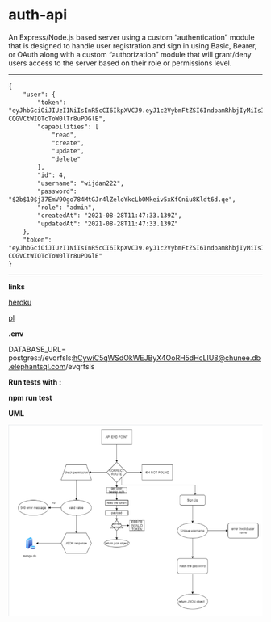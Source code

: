 # auth-api

An Express/Node.js based server using a custom “authentication” module that is designed to handle user registration and sign in using Basic, Bearer, or OAuth along with a custom “authorization” module that will grant/deny users access to the server based on their role or permissions level.

-----------------------------
```
{
    "user": {
        "token": "eyJhbGciOiJIUzI1NiIsInR5cCI6IkpXVCJ9.eyJ1c2VybmFtZSI6IndpamRhbjIyMiIsImlhdCI6MTYzMDE1MTQ5NX0.NrQbK93U2ODLWkAPY-CQGVCtWIQTcToW0lTr8uPOGlE",
        "capabilities": [
            "read",
            "create",
            "update",
            "delete"
        ],
        "id": 4,
        "username": "wijdan222",
        "password": "$2b$10$j37EmV9Ogo784MtGJr4lZeloYkcLbOMkeiv5xKfCniu8Kldt6d.qe",
        "role": "admin",
        "createdAt": "2021-08-28T11:47:33.139Z",
        "updatedAt": "2021-08-28T11:47:33.139Z"
    },
    "token": "eyJhbGciOiJIUzI1NiIsInR5cCI6IkpXVCJ9.eyJ1c2VybmFtZSI6IndpamRhbjIyMiIsImlhdCI6MTYzMDE1MTQ5NX0.NrQbK93U2ODLWkAPY-CQGVCtWIQTcToW0lTr8uPOGlE"
}

```

-----------------------------


**links**

[heroku](https://authapiwijdan.herokuapp.com/)

[pl](https://github.com/wijdankhaled/auth-api/pull/4)

**.env**

DATABASE_URL=
postgres://evqrfsls:hCywiC5qWSdOkWEJByX4OoRH5dHcLlU8@chunee.db.elephantsql.com/evqrfsls

**Run tests with :**

**npm run test**

**UML**

![](./uml.png)